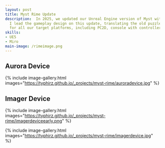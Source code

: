 ```yaml
---
layout: post
title: Myst Rime Update
description:  In 2025, we updated our Unreal Engine version of Myst with the long-awaited Rime age, from RealMyst.
  I lead the gameplay design on this update, translating the old puzzles to new, more modern designs that worked
  for all our target platforms, including PC2D, console with controller, and VR. 
skills: 
- UE5
- Miro
main-image: /rimeimage.png 
---
```


## Aurora Device

{% include image-gallery.html images="https://typhirz.github.io/_projects/myst-rime/auroradevice.jpg" %}

## Imager Device

{% include image-gallery.html images="https://typhirz.github.io/_projects/myst-rime/imagerdeviceearly.png" %}

{% include image-gallery.html images="https://typhirz.github.io/_projects/myst-rime/imagerdevice.jpg" %}
